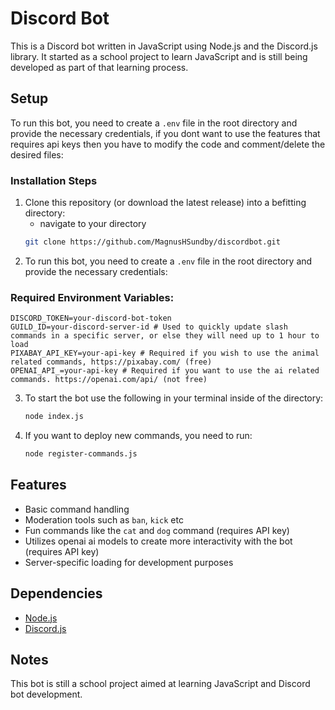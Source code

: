 # Discord Bot

This is a Discord bot written in JavaScript using Node.js and the Discord.js library. It started as a school project to learn JavaScript and is still being developed as part of that learning process.

## Setup

To run this bot, you need to create a `.env` file in the root directory and provide the necessary credentials, if you dont want to use the features that requires api keys then you have to modify the code and comment/delete the desired files:



### Installation Steps
1. Clone this repository (or download the latest release) into a befitting directory:
   - navigate to your directory
   ```sh
   git clone https://github.com/MagnusHSundby/discordbot.git
   ```
2. To run this bot, you need to create a `.env` file in the root directory and provide the necessary credentials:

### Required Environment Variables:
```env
DISCORD_TOKEN=your-discord-bot-token
GUILD_ID=your-discord-server-id # Used to quickly update slash commands in a specific server, or else they will need up to 1 hour to load
PIXABAY_API_KEY=your-api-key # Required if you wish to use the animal related commands, https://pixabay.com/ (free)
OPENAI_API_=your-api-key # Required if you want to use the ai related commands. https://openai.com/api/ (not free)
```

3. To start the bot use the following in your terminal inside of the directory:
   ```sh
   node index.js
   ```
4. If you want to deploy new commands, you need to run:
   ```sh
   node register-commands.js
   ```

## Features
- Basic command handling
- Moderation tools such as `ban`, `kick` etc
- Fun commands like the `cat` and `dog` command (requires API key)
- Utilizes openai ai models to create more interactivity with the bot (requires API key)
- Server-specific loading for development purposes

## Dependencies
- [Node.js](https://nodejs.org/)
- [Discord.js](https://discord.js.org/)

## Notes
This bot is still a school project aimed at learning JavaScript and Discord bot development.


